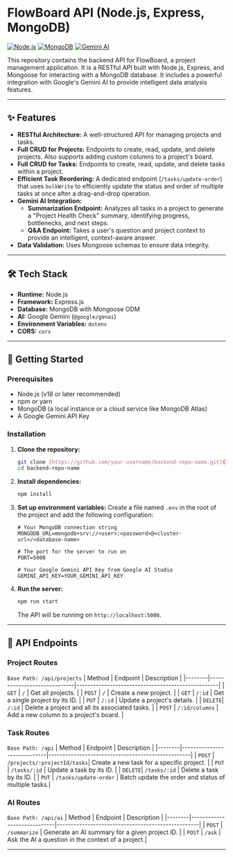 # FlowBoard API (Node.js, Express, MongoDB)

[![Node.js](https://img.shields.io/badge/Node.js-Express-green?style=for-the-badge&logo=nodedotjs)](https://nodejs.org/)
[![MongoDB](https://img.shields.io/badge/MongoDB-Database-green?style=for-the-badge&logo=mongodb)](https://www.mongodb.com/)
[![Gemini AI](https://img.shields.io/badge/Gemini-AI-blueviolet?style=for-the-badge&logo=google-gemini)](https://ai.google.dev/)

This repository contains the backend API for FlowBoard, a project management application. It is a RESTful API built with Node.js, Express, and Mongoose for interacting with a MongoDB database. It includes a powerful integration with Google's Gemini AI to provide intelligent data analysis features.

---

## ✨ Features

- **RESTful Architecture:** A well-structured API for managing projects and tasks.
- **Full CRUD for Projects:** Endpoints to create, read, update, and delete projects. Also supports adding custom columns to a project's board.
- **Full CRUD for Tasks:** Endpoints to create, read, update, and delete tasks within a project.
- **Efficient Task Reordering:** A dedicated endpoint (`/tasks/update-order`) that uses `bulkWrite` to efficiently update the status and order of multiple tasks at once after a drag-and-drop operation.
- **Gemini AI Integration:**
    - **Summarization Endpoint:** Analyzes all tasks in a project to generate a "Project Health Check" summary, identifying progress, bottlenecks, and next steps.
    - **Q&A Endpoint:** Takes a user's question and project context to provide an intelligent, context-aware answer.
- **Data Validation:** Uses Mongoose schemas to ensure data integrity.

---

## 🛠️ Tech Stack

- **Runtime:** Node.js
- **Framework:** Express.js
- **Database:** MongoDB with Mongoose ODM
- **AI:** Google Gemini (`@google/genai`)
- **Environment Variables:** `dotenv`
- **CORS:** `cors`

---

## 🚀 Getting Started

### Prerequisites

- Node.js (v18 or later recommended)
- npm or yarn
- MongoDB (a local instance or a cloud service like MongoDB Atlas)
- A Google Gemini API Key

### Installation

1.  **Clone the repository:**
    ```bash
    git clone [https://github.com/your-username/backend-repo-name.git](https://github.com/your-username/backend-repo-name.git)
    cd backend-repo-name
    ```

2.  **Install dependencies:**
    ```bash
    npm install
    ```

3.  **Set up environment variables:**
    Create a file named `.env` in the root of the project and add the following configuration:
    ```env
    # Your MongoDB connection string
    MONGODB_URL=mongodb+srv://<user>:<password>@<cluster-url>/<database-name>

    # The port for the server to run on
    PORT=5000

    # Your Google Gemini API Key from Google AI Studio
    GEMINI_API_KEY=YOUR_GEMINI_API_KEY
    ```

4.  **Run the server:**
    ```bash
    npm run start
    ```
    The API will be running on `http://localhost:5000`.

---

## 📜 API Endpoints

### Project Routes
`Base Path: /api/projects`
| Method | Endpoint                    | Description                                       |
|--------|-----------------------------|---------------------------------------------------|
| `GET`  | `/`                         | Get all projects.                                 |
| `POST` | `/`                         | Create a new project.                             |
| `GET`  | `/:id`                      | Get a single project by its ID.                   |
| `PUT`  | `/:id`                      | Update a project's details.                       |
| `DELETE`| `/:id`                      | Delete a project and all its associated tasks.    |
| `POST` | `/:id/columns`              | Add a new column to a project's board.            |

### Task Routes
`Base Path: /api`
| Method | Endpoint                    | Description                                       |
|--------|-----------------------------|---------------------------------------------------|
| `POST` | `/projects/:projectId/tasks`| Create a new task for a specific project.         |
| `PUT`  | `/tasks/:id`                | Update a task by its ID.                          |
| `DELETE`| `/tasks/:id`                | Delete a task by its ID.                          |
| `PUT`  | `/tasks/update-order`       | Batch update the order and status of multiple tasks.|

### AI Routes
`Base Path: /api/ai`
| Method | Endpoint                    | Description                                       |
|--------|-----------------------------|---------------------------------------------------|
| `POST` | `/summarize`                | Generate an AI summary for a given project ID.    |
| `POST` | `/ask`                      | Ask the AI a question in the context of a project.|

---